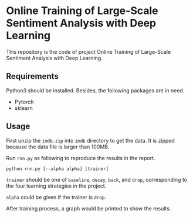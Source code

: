 # Online Training of Large-Scale Sentiment Analysis with Deep Learning

This repository is the code of project Online Training of Large-Scale Sentiment Analysis with Deep Learning.

## Requirements

Python3 should be installed. Besides, the following packages are in need.

- Pytorch 
- sklearn

## Usage

First unzip the `imdb.zip` into `imdb` directory to get the data.
It is zipped because the data file is larger than 100MB.

Run `rnn.py` as following to reproduce the results in the report.

```
python rnn.py [--alpha alpha] [trainer]
```

`trainer` should be one of `baseline`, `decay`, `back`, and `drop`, corresponding to the four learning strategies in the project.

`alpha` could be given if the trainer is `drop`.

After training process, a graph would be printed to show the results.
